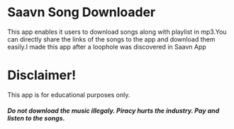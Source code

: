# Saavn Song Downloader

This app enables it users to download songs along with playlist in mp3.You can directly share the links of the songs to the app and download them easily.I made this app after a loophole was discovered in Saavn App


# Disclaimer!
 This app is for educational purposes only.  
  ##### Do not download the music illegaly. Piracy hurts the industry. Pay and listen to the songs.
  